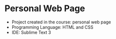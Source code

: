 # Personal Web Page

* Project created in the course: personal web page
* Programming Language: HTML and CSS
* IDE: Sublime Text 3
